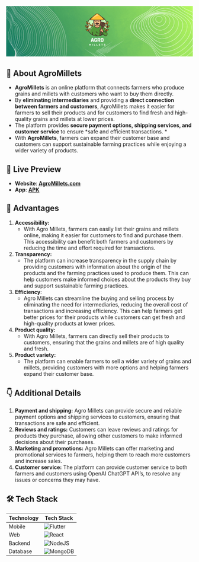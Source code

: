 <!-- <h1 align="center"> Agro-Millets 🌾 </h1> -->

<img src="./images/agro_banner.png"  />

<!-- <p align="middle">
  <img src="/images/farm.jpg" width="20%" />
  <img src="/images/farmer.jpg" width="20%" /> 
  <img src="/images/field.jpg" width="20%" />
  <img src="/images/farmhouse.jpg" width="20%" />
</p> -->

## 🚜 About AgroMillets
+ **AgroMillets** is an online platform that connects farmers who produce grains and millets with customers who want to buy them directly. 
+ By **eliminating intermediaries** and providing a **direct connection between farmers and customers**, AgroMillets makes it easier for farmers to sell their products and for customers to find fresh and high-quality grains and millets at lower prices. 
+ The platform provides **secure payment options, shipping services, and customer service** to ensure *safe and efficient transactions. *
+ With **AgroMillets**, farmers can expand their customer base and customers can support sustainable farming practices while enjoying a wider variety of products.


## 🚀 Live Preview 
+ **Website**: [__AgroMillets.com__](https://agro-millets.netlify.app/)
+ **App**: [__APK__](https://github.com/AmanNegi/AgroMillets/releases/tag/v0.0.2)


## 💪 Advantages

1. **Accessibility:** 
    - With Agro Millets, farmers can easily list their grains and millets online, making it easier for customers to find and purchase them. This accessibility can benefit both farmers and customers by reducing the time and effort required for transactions.
2. **Transparency:** 
    - The platform can increase transparency in the supply chain by providing customers with information about the origin of the products and the farming practices used to produce them. This can help customers make informed choices about the products they buy and support sustainable farming practices.
3. **Efficiency**: 
    - Agro Millets can streamline the buying and selling process by eliminating the need for intermediaries, reducing the overall cost of transactions and increasing efficiency. This can help farmers get better prices for their products while customers can get fresh and high-quality products at lower prices.
4. **Product quality:** 
    - With Agro Millets, farmers can directly sell their products to customers, ensuring that the grains and millets are of high quality and fresh.
5. **Product variety:** 
    - The platform can enable farmers to sell a wider variety of grains and millets, providing customers with more options and helping farmers expand their customer base.

## 👇 Additional Details

1. **Payment and shipping:** Agro Millets can provide secure and reliable payment options and shipping services to customers, ensuring that transactions are safe and efficient.
2. **Reviews and ratings:** Customers can leave reviews and ratings for products they purchase, allowing other customers to make informed decisions about their purchases.
3. **Marketing and promotions:** Agro Millets can offer marketing and promotional services to farmers, helping them to reach more customers and increase sales.
4. **Customer service:** The platform can provide customer service to both farmers and customers using OpenAI ChatGPT API’s, to resolve any issues or concerns they may have.

## 🛠️ Tech Stack

| Technology | Tech Stack |
| --- | --- |
| Mobile | ![Flutter](https://img.shields.io/badge/Flutter-%2302569B.svg?style=for-the-badge&logo=Flutter&logoColor=white) |
| Web | ![React](https://img.shields.io/badge/react-%2320232a.svg?style=for-the-badge&logo=react&logoColor=%2361DAFB) |
| Backend | ![NodeJS](https://img.shields.io/badge/node.js-6DA55F?style=for-the-badge&logo=node.js&logoColor=white) |
| Database | ![MongoDB](https://img.shields.io/badge/MongoDB-%234ea94b.svg?style=for-the-badge&logo=mongodb&logoColor=white) |
